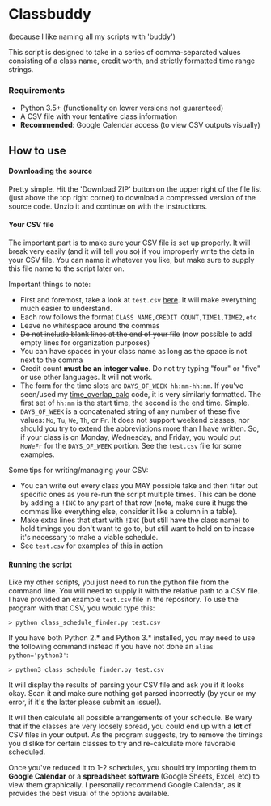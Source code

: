 # Classbuddy

(because I like naming all my scripts with 'buddy')

This script is designed to take in a series of comma-separated values consisting of a class name, credit worth, and strictly formatted time range strings.

### Requirements

 * Python 3.5+ (functionality on lower versions not guaranteed)
 * A CSV file with your tentative class information
 * **Recommended**: Google Calendar access (to view CSV outputs visually)

## How to use

#### Downloading the source

Pretty simple. Hit the 'Download ZIP' button on the upper right of the file list (just above the top right corner) to download a compressed version of the source code. Unzip it and continue on with the instructions.

#### Your CSV file

The important part is to make sure your CSV file is set up properly. It will break very easily (and it will tell you so) if you improperly write the data in your CSV file. You can name it whatever you like, but make sure to supply this file name to the script later on.

Important things to note:

 * First and foremost, take a look at `test.csv` [here](https://github.com/enragednuke/class_schedule_calc/blob/master/test.csv). It will make everything much easier to understand.
 * Each row follows the format `CLASS NAME,CREDIT COUNT,TIME1,TIME2,etc`
 * Leave no whitespace around the commas
 * <s>Do not include blank lines at the end of your file</s> (now possible to add empty lines for organization purposes)
 * You can have spaces in your class name as long as the space is not next to the comma
 * Credit count **must be an integer value**. Do not try typing "four" or "five" or use other languages. It will not work.
 * The form for the time slots are `DAYS_OF_WEEK hh:mm-hh:mm`. If you've seen/used my [time_overlap_calc](https://github.com/enragednuke/time_overlap_calc) code, it is very similarly formatted. The first set of `hh:mm` is the start time, the second is the end time. Simple.
 * `DAYS_OF_WEEK` is a concatenated string of any number of these five values: `Mo`, `Tu`, `We`, `Th`, or `Fr`. It does not support weekend classes, nor should you try to extend the abbreviations more than I have written. So, if your class is on Monday, Wednesday, and Friday, you would put `MoWeFr` for the `DAYS_OF_WEEK` portion. See the `test.csv` file for some examples.

Some tips for writing/managing your CSV:

 * You can write out every class you MAY possible take and then filter out specific ones as you re-run the script multiple times. This can be done by adding a `!INC` to any part of that row (note, make sure it hugs the commas like everything else, consider it like a column in a table). 
 * Make extra lines that start with `!INC` (but still have the class name) to hold timings you don't want to go to, but still want to hold on to incase it's necessary to make a viable schedule.
 * See `test.csv` for examples of this in action

#### Running the script

Like my other scripts, you just need to run the python file from the command line. You will need to supply it with the relative path to a CSV file. I have provided an example `test.csv` file in the repository. To use the program with that CSV, you would type this:

```
> python class_schedule_finder.py test.csv
```

If you have both Python 2.\* and Python 3.\* installed, you may need to use the following command instead if you have not done an `alias python='python3'`:

```
> python3 class_schedule_finder.py test.csv
```

It will display the results of parsing your CSV file and ask you if it looks okay. Scan it and make sure nothing got parsed incorrectly (by your or my error, if it's the latter please submit an issue!).

It will then calculate all possible arrangements of your schedule. Be wary that if the classes are very loosely spread, you could end up with a **lot** of CSV files in your output. As the program suggests, try to remove the timings you dislike for certain classes to try and re-calculate more favorable scheduled.

Once you've reduced it to 1-2 schedules, you should try importing them to **Google Calendar** or a **spreadsheet software** (Google Sheets, Excel, etc) to view them graphically. I personally recommend Google Calendar, as it provides the best visual of the options available.
